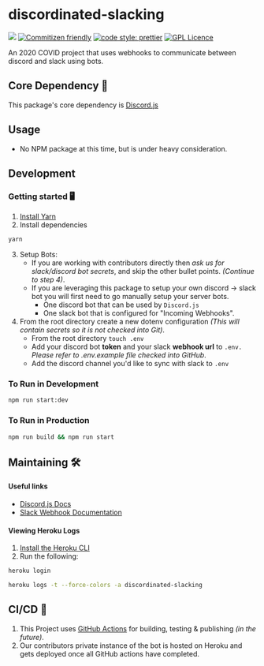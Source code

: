# discordinated-slacking

![](https://github.com/jimboslicethat/discordinated-slacking/workflows/Build%20Test%20&%20Publish/badge.svg)
[![Commitizen friendly](https://img.shields.io/badge/commitizen-friendly-brightgreen.svg)](http://commitizen.github.io/cz-cli/)
[![code style: prettier](https://img.shields.io/badge/code_style-prettier-ff69b4.svg?style=flat-square)](https://github.com/prettier/prettier)
[![GPL Licence](https://badges.frapsoft.com/os/gpl/gpl.png?v=102)](https://opensource.org/licenses/GPL-3.0/)

An 2020 COVID project that uses webhooks to communicate between discord and slack using bots.

## Core Dependency 🤖

This package's core dependency is [Discord.js](https://discordjs.guide/)

## Usage

- No NPM package at this time, but is under heavy consideration.

## Development

### Getting started 🖥

1. [Install Yarn](https://yarnpkg.com/getting-started)
2. Install dependencies

```sh
yarn
```

3. Setup Bots:
   - If you are working with contributors directly then _ask us for slack/discord bot secrets_, and skip the other bullet points. _(Continue to step 4)_.
   - If you are leveraging this package to setup your own discord -> slack bot you will first need to go manually setup your server bots.
     - One discord bot that can be used by `Discord.js`
     - One slack bot that is configured for "Incoming Webhooks".
4. From the root directory create a new dotenv configuration _(This will contain secrets so it is not checked into Git)_.
   - From the root directory `touch .env`
   - Add your discord bot **token** and your slack **webhook url** to `.env.` _Please refer to .env.example file checked into GitHub_.
   - Add the discord channel you'd like to sync with slack to `.env`

### To Run in Development

```sh
npm run start:dev
```

### To Run in Production

```sh
npm run build && npm run start
```

## Maintaining 🛠

#### Useful links

- [Discord.js Docs](https://discord.js.org/#/docs/main/master/general/welcome)
- [Slack Webhook Documentation](https://api.slack.com/messaging/webhooks)

#### Viewing Heroku Logs

1. [Install the Heroku CLI](https://devcenter.heroku.com/articles/heroku-cli#download-and-install)
2. Run the following:

```sh
heroku login
```

```sh
heroku logs -t --force-colors -a discordinated-slacking
```

## CI/CD 🚀

1. This Project uses [GitHub Actions](https://help.github.com/en/actions) for building, testing & publishing _(in the future)_.
1. Our contributors private instance of the bot is hosted on Heroku and gets deployed once all GitHub actions have completed.
